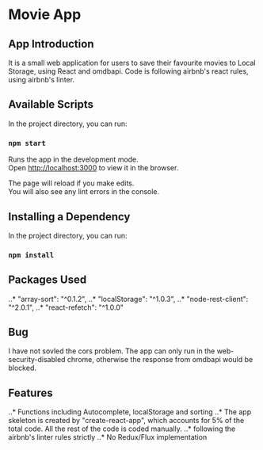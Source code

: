 # Movie App 

## App Introduction

It is a small web application for users to save their favourite movies to Local Storage, using React and omdbapi.
Code is following airbnb's react rules, using airbnb's linter.


## Available Scripts

In the project directory, you can run:

### `npm start`

Runs the app in the development mode.<br>
Open [http://localhost:3000](http://localhost:3000) to view it in the browser.

The page will reload if you make edits.<br>
You will also see any lint errors in the console.


## Installing a Dependency

In the project directory, you can run:

### `npm install`


## Packages Used

..* "array-sort": "^0.1.2",
..* "localStorage": "^1.0.3",
..* "node-rest-client": "^2.0.1",
..* "react-refetch": "^1.0.0"


## Bug

I have not sovled the cors problem. The app can only run in the web-security-disabled chrome, otherwise the response from omdbapi would be blocked.

## Features

..* Functions including Autocomplete, localStorage and sorting
..* The app skeleton is created by "create-react-app", which accounts for 5% of the total code. All the rest of the code is coded manually.
..* following the airbnb's linter rules strictly
..* No Redux/Flux implementation